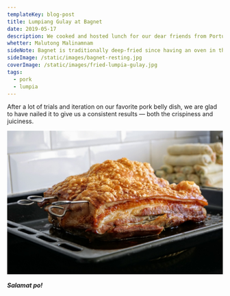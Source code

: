```yaml
---
templateKey: blog-post
title: Lumpiang Gulay at Bagnet
date: 2019-05-17
description: We cooked and hosted lunch for our dear friends from Portugal.
whetter: Malutong Malinamnam
sideNote: Bagnet is traditionally deep-fried since having an oven in the Philippines is not that common
sideImage: /static/images/bagnet-resting.jpg
coverImage: /static/images/fried-lumpia-gulay.jpg
tags:
  - pork
  - lumpia
---
```


After a lot of trials and iteration on our favorite pork belly dish, we are glad to have nailed it to give us a consistent results — both the crispiness and juiciness.

![Photo of bagnet resting before slicing](/static/images/bagnet-resting.jpg)


***Salamat po!***